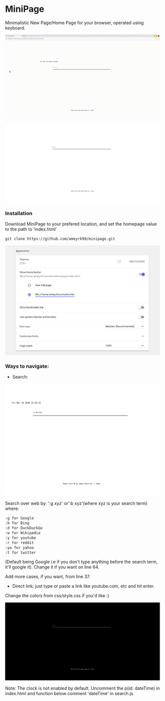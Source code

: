 # MiniPage

Minimalistic New Page/Home Page for your browser, operated using keyboard.

![Example](example.gif)

<kbd> ![Screenshot](sc.png) </kbd>


### Installation

Download MiniPage to your prefered location, and set the homepage value to the path to 'index.html'

```
git clone https://github.com/ameyrk99/minipage.git
```

![Chrome](install.png)

### Ways to navigate:

* Search:

![Search Example](example.png)

Search over web by: ':g xyz' or':b xyz'(where xyz is your search term) where: 

	:g for Google
	:b for Bing
	:d for DuckDuckGo
	:w for Wikipedia
	:y for youtube
	:r for reddit
	:ya for yahoo
	:t for twitter
(Default being Google i.e if you don't type anything before the search term, it'll google it). Change it if you want on line 64.

Add more cases, if you want, from line 37.

* Direct link:
just type or paste a link like youtube.com, etc and hit enter.



Change the colors from css/style.css if you'd like :)

<kbd> ![Screenshot2](sc2.png) </kbd>



Note: The clock is not enabled by default. Uncomment the p(id: dateTime) in index.html and function below comment 'dateTime' in search.js
